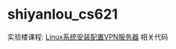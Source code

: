 shiyanlou_cs621
===============

实验楼课程: [Linux系统安装配置VPN服务器](https://www.shiyanlou.com/courses/621) 相关代码
